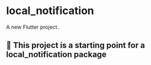 # local_notification

A new Flutter project.



## 📌 This project is a starting point for a local_notification package


